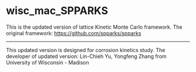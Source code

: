 # wisc_mac_SPPARKS

This is the updated version of lattice Kinetic Monte Carlo framework.
The original framework: https://github.com/spparks/spparks

---------------------------------------------------------------------
This updated version is designed for corrosion kinetics study.
The developer of updated version: Lin-Chieh Yu, Yongfeng Zhang from University of Wisconsin - Madison
